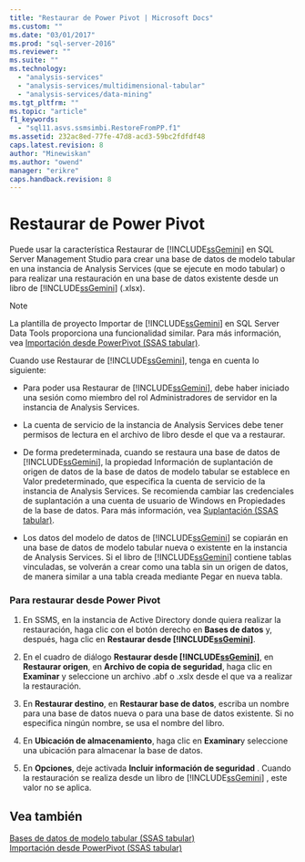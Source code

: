 ```yaml
---
title: "Restaurar de Power Pivot | Microsoft Docs"
ms.custom: ""
ms.date: "03/01/2017"
ms.prod: "sql-server-2016"
ms.reviewer: ""
ms.suite: ""
ms.technology: 
  - "analysis-services"
  - "analysis-services/multidimensional-tabular"
  - "analysis-services/data-mining"
ms.tgt_pltfrm: ""
ms.topic: "article"
f1_keywords: 
  - "sql11.asvs.ssmsimbi.RestoreFromPP.f1"
ms.assetid: 232ac8ed-77fe-47d8-acd3-59bc2fdfdf48
caps.latest.revision: 8
author: "Minewiskan"
ms.author: "owend"
manager: "erikre"
caps.handback.revision: 8
---
```

# Restaurar de Power Pivot
  Puede usar la característica Restaurar de [!INCLUDE[ssGemini](../../includes/ssgemini-md.md)] en SQL Server Management Studio para crear una base de datos de modelo tabular en una instancia de Analysis Services (que se ejecute en modo tabular) o para realizar una restauración en una base de datos existente desde un libro de [!INCLUDE[ssGemini](../../includes/ssgemini-md.md)] (.xlsx).  
  
> [!NOTE]  
>  La plantilla de proyecto Importar de [!INCLUDE[ssGemini](../../includes/ssgemini-md.md)] en SQL Server Data Tools proporciona una funcionalidad similar. Para más información, vea [Importación desde PowerPivot &#40;SSAS tabular&#41;](../../analysis-services/tabular-models/import-from-power-pivot-ssas-tabular.md).  
  
 Cuando use Restaurar de [!INCLUDE[ssGemini](../../includes/ssgemini-md.md)], tenga en cuenta lo siguiente:  
  
-   Para poder usa Restaurar de [!INCLUDE[ssGemini](../../includes/ssgemini-md.md)], debe haber iniciado una sesión como miembro del rol Administradores de servidor en la instancia de Analysis Services.  
  
-   La cuenta de servicio de la instancia de Analysis Services debe tener permisos de lectura en el archivo de libro desde el que va a restaurar.  
  
-   De forma predeterminada, cuando se restaura una base de datos de [!INCLUDE[ssGemini](../../includes/ssgemini-md.md)], la propiedad Información de suplantación de origen de datos de la base de datos de modelo tabular se establece en Valor predeterminado, que especifica la cuenta de servicio de la instancia de Analysis Services. Se recomienda cambiar las credenciales de suplantación a una cuenta de usuario de Windows en Propiedades de la base de datos. Para más información, vea [Suplantación &#40;SSAS tabular&#41;](../../analysis-services/tabular-models/impersonation-ssas-tabular.md).  
  
-   Los datos del modelo de datos de [!INCLUDE[ssGemini](../../includes/ssgemini-md.md)] se copiarán en una base de datos de modelo tabular nueva o existente en la instancia de Analysis Services. Si el libro de [!INCLUDE[ssGemini](../../includes/ssgemini-md.md)] contiene tablas vinculadas, se volverán a crear como una tabla sin un origen de datos, de manera similar a una tabla creada mediante Pegar en nueva tabla.  
  
### Para restaurar desde Power Pivot  
  
1.  En SSMS, en la instancia de Active Directory donde quiera realizar la restauración, haga clic con el botón derecho en **Bases de datos** y, después, haga clic en **Restaurar desde [!INCLUDE[ssGemini](../../includes/ssgemini-md.md)]**.  
  
2.  En el cuadro de diálogo **Restaurar desde [!INCLUDE[ssGemini](../../includes/ssgemini-md.md)]**, en **Restaurar origen**, en **Archivo de copia de seguridad**, haga clic en **Examinar** y seleccione un archivo .abf o .xslx desde el que va a realizar la restauración.  
  
3.  En **Restaurar destino**, en **Restaurar base de datos**, escriba un nombre para una base de datos nueva o para una base de datos existente. Si no especifica ningún nombre, se usa el nombre del libro.  
  
4.  En **Ubicación de almacenamiento**, haga clic en **Examinar**y seleccione una ubicación para almacenar la base de datos.  
  
5.  En **Opciones**, deje activada **Incluir información de seguridad** . Cuando la restauración se realiza desde un libro de [!INCLUDE[ssGemini](../../includes/ssgemini-md.md)] , este valor no se aplica.  
  
## Vea también  
 [Bases de datos de modelo tabular &#40;SSAS tabular&#41;](../../analysis-services/tabular-models/tabular-model-databases-ssas-tabular.md)   
 [Importación desde PowerPivot &#40;SSAS tabular&#41;](../../analysis-services/tabular-models/import-from-power-pivot-ssas-tabular.md)  
  
  